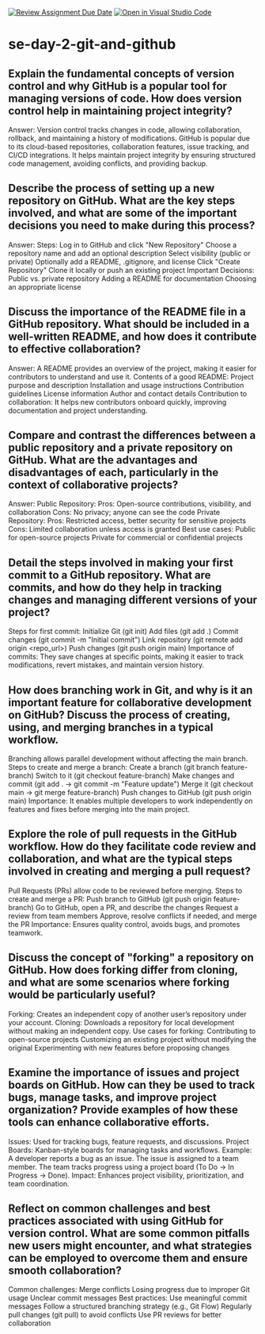 [![Review Assignment Due Date](https://classroom.github.com/assets/deadline-readme-button-22041afd0340ce965d47ae6ef1cefeee28c7c493a6346c4f15d667ab976d596c.svg)](https://classroom.github.com/a/8wgCKhpZ)
[![Open in Visual Studio Code](https://classroom.github.com/assets/open-in-vscode-2e0aaae1b6195c2367325f4f02e2d04e9abb55f0b24a779b69b11b9e10269abc.svg)](https://classroom.github.com/online_ide?assignment_repo_id=18432652&assignment_repo_type=AssignmentRepo)
# se-day-2-git-and-github
## Explain the fundamental concepts of version control and why GitHub is a popular tool for managing versions of code. How does version control help in maintaining project integrity?
Answer: Version control tracks changes in code, allowing collaboration, rollback, and maintaining a history of modifications. GitHub is popular due to its cloud-based repositories, collaboration features, issue tracking, and CI/CD integrations. It helps maintain project integrity by ensuring structured code management, avoiding conflicts, and providing backup.

## Describe the process of setting up a new repository on GitHub. What are the key steps involved, and what are some of the important decisions you need to make during this process?
Answer:
Steps:
Log in to GitHub and click "New Repository"
Choose a repository name and add an optional description
Select visibility (public or private)
Optionally add a README, .gitignore, and license
Click "Create Repository"
Clone it locally or push an existing project
Important Decisions:
Public vs. private repository
Adding a README for documentation
Choosing an appropriate license

## Discuss the importance of the README file in a GitHub repository. What should be included in a well-written README, and how does it contribute to effective collaboration?
Answer: A README provides an overview of the project, making it easier for contributors to understand and use it.
Contents of a good README:
Project purpose and description
Installation and usage instructions
Contribution guidelines
License information
Author and contact details
Contribution to collaboration: It helps new contributors onboard quickly, improving documentation and project understanding.

## Compare and contrast the differences between a public repository and a private repository on GitHub. What are the advantages and disadvantages of each, particularly in the context of collaborative projects?
Answer:
Public Repository:
Pros: Open-source contributions, visibility, and collaboration
Cons: No privacy; anyone can see the code
Private Repository:
Pros: Restricted access, better security for sensitive projects
Cons: Limited collaboration unless access is granted
Best use cases:
Public for open-source projects
Private for commercial or confidential projects

## Detail the steps involved in making your first commit to a GitHub repository. What are commits, and how do they help in tracking changes and managing different versions of your project?
Steps for first commit:
Initialize Git (git init)
Add files (git add .)
Commit changes (git commit -m "Initial commit")
Link repository (git remote add origin <repo_url>)
Push changes (git push origin main)
Importance of commits: They save changes at specific points, making it easier to track modifications, revert mistakes, and maintain version history.

## How does branching work in Git, and why is it an important feature for collaborative development on GitHub? Discuss the process of creating, using, and merging branches in a typical workflow.
Branching allows parallel development without affecting the main branch.
Steps to create and merge a branch:
Create a branch (git branch feature-branch)
Switch to it (git checkout feature-branch)
Make changes and commit (git add . → git commit -m "Feature update")
Merge it (git checkout main → git merge feature-branch)
Push changes to GitHub (git push origin main)
Importance: It enables multiple developers to work independently on features and fixes before merging into the main project.

## Explore the role of pull requests in the GitHub workflow. How do they facilitate code review and collaboration, and what are the typical steps involved in creating and merging a pull request?
Pull Requests (PRs) allow code to be reviewed before merging.
Steps to create and merge a PR:
Push branch to GitHub (git push origin feature-branch)
Go to GitHub, open a PR, and describe the changes
Request a review from team members
Approve, resolve conflicts if needed, and merge the PR
Importance: Ensures quality control, avoids bugs, and promotes teamwork.

## Discuss the concept of "forking" a repository on GitHub. How does forking differ from cloning, and what are some scenarios where forking would be particularly useful?
Forking: Creates an independent copy of another user’s repository under your account.
Cloning: Downloads a repository for local development without making an independent copy.
Use cases for forking:
Contributing to open-source projects
Customizing an existing project without modifying the original
Experimenting with new features before proposing changes

## Examine the importance of issues and project boards on GitHub. How can they be used to track bugs, manage tasks, and improve project organization? Provide examples of how these tools can enhance collaborative efforts.
Issues: Used for tracking bugs, feature requests, and discussions.
Project Boards: Kanban-style boards for managing tasks and workflows.
Example:
A developer reports a bug as an issue.
The issue is assigned to a team member.
The team tracks progress using a project board (To Do → In Progress → Done).
Impact: Enhances project visibility, prioritization, and team coordination.

## Reflect on common challenges and best practices associated with using GitHub for version control. What are some common pitfalls new users might encounter, and what strategies can be employed to overcome them and ensure smooth collaboration?
Common challenges:
Merge conflicts
Losing progress due to improper Git usage
Unclear commit messages
Best practices:
Use meaningful commit messages
Follow a structured branching strategy (e.g., Git Flow)
Regularly pull changes (git pull) to avoid conflicts
Use PR reviews for better collaboration
